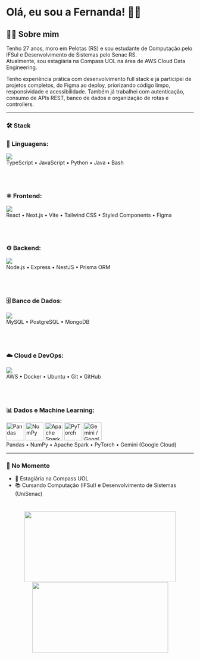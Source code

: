 # Olá, eu sou a Fernanda! 🖖🏻

## 👩‍💻 Sobre mim

Tenho 27 anos, moro em Pelotas (RS) e sou estudante de Computação pelo IFSul e Desenvolvimento de Sistemas pelo Senac RS.  
Atualmente, sou estagiária na Compass UOL na área de AWS Cloud Data Engineering.

Tenho experiência prática com desenvolvimento full stack e já participei de projetos completos, do Figma ao deploy, priorizando código limpo, responsividade e acessibilidade. Também já trabalhei com autenticação, consumo de APIs REST, banco de dados e organização de rotas e controllers.

---

### 🛠 Stack

<p align="center">
  
  ### 🧠 **Linguagens:**  
  <img src="https://skillicons.dev/icons?i=ts,js,python,java,bash" /><br/>
  TypeScript • JavaScript • Python • Java • Bash
  
  <br/><br/>
  
  ### ⚛️ **Frontend:**  
  <img src="https://skillicons.dev/icons?i=react,nextjs,vite,tailwind,styledcomponents,figma" /><br/>
  React • Next.js • Vite • Tailwind CSS • Styled Components • Figma
  
  <br/><br/>
  
  ### ⚙️ **Backend:**  
  <img src="https://skillicons.dev/icons?i=nodejs,express,nestjs,prisma" /><br/>
  Node.js • Express • NestJS • Prisma ORM
  
  <br/><br/>
  
  ### 🗄️ **Banco de Dados:**  
  <img src="https://skillicons.dev/icons?i=mysql,postgres,mongodb" /><br/>
  MySQL • PostgreSQL • MongoDB
  
  <br/><br/>
  
  ### ☁️ **Cloud e DevOps:**  
  <img src="https://skillicons.dev/icons?i=aws,docker,ubuntu,git,github" /><br/>
  AWS • Docker • Ubuntu • Git • GitHub
  
  <br/><br/>
  
  ### 📊 **Dados e Machine Learning:**  
  <img height="48px" src="https://cdn.jsdelivr.net/gh/devicons/devicon/icons/pandas/pandas-original.svg" title="Pandas" /> <img height="48px" src="https://cdn.jsdelivr.net/gh/devicons/devicon/icons/numpy/numpy-original.svg" title="NumPy" /> <img height="48px" src="https://cdn.jsdelivr.net/gh/devicons/devicon/icons/apache/apache-original.svg" title="Apache Spark" /> <img height="48px" src="https://cdn.jsdelivr.net/gh/devicons/devicon/icons/pytorch/pytorch-original.svg" title="PyTorch" /> <img height="48px" src="https://cdn.jsdelivr.net/gh/devicons/devicon/icons/googlecloud/googlecloud-original.svg" title="Gemini / Google Cloud" /><br/>
  Pandas • NumPy • Apache Spark • PyTorch • Gemini (Google Cloud)
  
</p>

---

### 📌 No Momento

- 🏢 Estagiária na Compass UOL  
- 📚 Cursando Computação (IFSul) e Desenvolvimento de Sistemas (UniSenac)  

#
<div align="center">
<img width="406px" height="190px" src="https://github-readme-stats.vercel.app/api?username=fernanda-avila&show_icons=true&theme=dark">
<img width="365px" height="190px" src="https://github-readme-stats.vercel.app/api/top-langs/?username=fernanda-avila&hide_progress=true&theme=dark">
</div>
